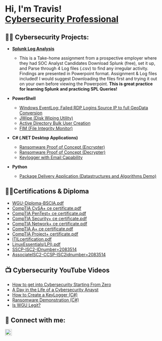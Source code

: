 <h1>Hi, I'm Travis! <br><a href="https://www.linkedin.com/in/travis-m-patt/">Cybersecurity Professional</a>
  
<h2>👨‍💻 Cybersecurity Projects:</h2>

- [<b>Splunk Log Analysis</b>](https://github.com/TravisPatt/Splunk-Log-Analysis/tree/main)
  - This is a Take-home assignment from a prospective employer where they had SOC Analyst Candidates Download Splunk (free), set it up, and Parse through 4 Log files (.csv) to find any irregular activity. Findings are presented in Powerpoint format. Assignment & Log files included! I would suggest Downloading the files first and trying it out on your own before viewing the Powerpoint. <b> This is great practice for learning Splunk and practicing SPL Queries! </b>

- <b>PowerShell</b>
  - [Windows EventLog: Failed RDP Logins Source IP to full GeoData Conversion](https://github.com/joshmadakor1/Sentinel-Lab)
  - [JWipe (Disk Wiping Utility)](https://github.com/joshmadakor1/Jwipe.PowerShell)
  - [Active Directory Bulk User Creation](https://github.com/joshmadakor1/AD_PS)
  - [FIM (File Integrity Monitor)](https://github.com/joshmadakor1/PowerShell-Integrity-FIM)

- <b>C# (.NET Desktop Applications)</b>
  - [Ransomware Proof of Concept (Encrypter)](https://github.com/joshmadakor1/EncrypterPOC)
  - [Ransomware Proof of Concept (Decrypter)](https://github.com/joshmadakor1/DecrypterPOC)
  - [Keylogger with Email Capability](https://github.com/joshmadakor1/Key-Logger-With-Email)

- <b>Python</b>
  - [Package Delivery Application (Datastructures and Algorithms Demo)](https://github.com/joshmadakor1/Package-Delivery-Pathfinding-Algorithm)


<h2>👨‍🎓Certifications & Diploma</h2>

  -  [WGU-Diploma-BSCIA.pdf](https://github.com/user-attachments/files/16874623/WGU-Diploma-BSCIA.pdf)
  -  [CompTIA CySA+ ce certificate.pdf](https://github.com/user-attachments/files/16874625/CompTIA.CySA%2B.ce.certificate.pdf)
  -  [CompTIA PenTest+ ce certificate.pdf](https://github.com/user-attachments/files/16874633/CompTIA.PenTest%2B.ce.certificate.pdf)
  -  [CompTIA Security+ ce certificate.pdf](https://github.com/user-attachments/files/16874634/CompTIA.Security%2B.ce.certificate.pdf)
  -  [CompTIA Network+ ce certificate.pdf](https://github.com/user-attachments/files/16874639/CompTIA.Network%2B.ce.certificate.pdf)
  -  [CompTIA A+ ce certificate.pdf](https://github.com/user-attachments/files/16874671/CompTIA.A%2B.ce.certificate.pdf)
  -  [CompTIA Project+ certificate.pdf](https://github.com/user-attachments/files/16874674/CompTIA.Project%2B.certificate.pdf)
  -  [ITILcertification.pdf](https://github.com/user-attachments/files/16874677/ITILcertification.pdf)
  -  [LinuxEssentials(LPI).pdf](https://github.com/user-attachments/files/16874681/LinuxEssentials.LPI.pdf)
  -  [SSCP-ISC2-IDnumber=2083514](https://github.com/user-attachments/assets/9c0e6fce-630b-4b9e-a110-27b82aa7605e)
  -  [AssociateISC2-CCSP-ISC2idnumber=2083514](https://github.com/user-attachments/assets/dc273176-7a5b-4468-88b1-32ee8d74e7f3)

<h2>📺 Cybersecurity YouTube Videos</h2>

- [How to get into Cybersecurity Starting From Zero](https://www.youtube.com/watch?v=a83ASGn_V_s)
- [A Day in the Life of a Cybersecurity Anayst](https://www.youtube.com/watch?v=uHy3oM7NnoU)
- [How to Create a KeyLogger (C#)](https://www.youtube.com/watch?v=N-L9hklSlNk)
- [Ransomware Demonstration (C#)](https://www.youtube.com/watch?v=OfvdQeh79s0)
- [Is WGU Legit?](https://www.youtube.com/watch?v=E2MwRWxDBkA)

<h2> 🤳 Connect with me:</h2>

[<img align="left" alt="JoshMadakor | LinkedIn" width="22px" src="https://cdn.jsdelivr.net/npm/simple-icons@v3/icons/linkedin.svg" />][linkedin]

[linkedin]: https://www.linkedin.com/in/travis-m-patt

<!--
**TravisPatt/TravisPatt** is a ✨ _special_ ✨ repository because its `README.md` (this file) appears on your GitHub profile.

Here are some ideas to get you started:

- 🔭 I’m currently working on ...
- 🌱 I’m currently learning ...
- 👯 I’m looking to collaborate on ...
- 🤔 I’m looking for help with ...
- 💬 Ask me about ...
- 📫 How to reach me: ...
- 😄 Pronouns: ...
- ⚡ Fun fact: ...
-->
